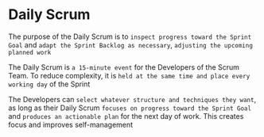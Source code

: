 # Daily Scrum

The purpose of the Daily Scrum is to `inspect progress toward the Sprint Goal` and `adapt the Sprint Backlog as necessary`, `adjusting the upcoming planned work`

The Daily Scrum is `a 15-minute event` for the Developers of the Scrum Team. To reduce complexity, it is `held at the same time and place every working day` of the Sprint

The Developers can `select whatever structure and techniques they want`, as long as their Daily Scrum `focuses on progress toward the Sprint Goal` and `produces an actionable plan` for the next day of work. This creates focus and improves self-management
